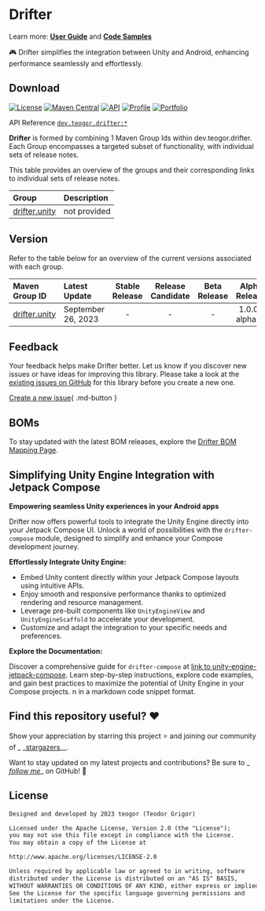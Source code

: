 # Drifter

Learn more: **[User Guide](user-guide.md)** and **[Code Samples](code-samples.md)**

🎮 Drifter simplifies the integration between Unity and Android, enhancing performance seamlessly and effortlessly.

## Download

[![License](https://img.shields.io/badge/License-Apache%202.0-blue.svg)](https://opensource.org/licenses/Apache-2.0)
[![Maven Central](https://img.shields.io/maven-central/v/dev.teogor.drifter/drifter-bom.svg?label=Maven%20Central)](https://central.sonatype.com/search?q=g%3Adev.teogor.drifter&smo=true)
[![API](https://img.shields.io/badge/API-24%2B-brightgreen.svg?style=flat)](https://android-arsenal.com/api?level=24)
[![Profile](https://source.teogor.dev/badges/teogor-github.svg)](https://github.com/teogor)
[![Portfolio](https://source.teogor.dev/badges/teogor-dev.svg)](https://teogor.dev)

[//]: # (REGION-API-REFERENCE)

API Reference
[`dev.teogor.drifter:*`](html/)

[//]: # (REGION-API-REFERENCE)

[//]: # (REGION-GROUP-OVERVIEW)

**Drifter** is formed by combining 1 Maven Group Ids within dev.teogor.drifter. Each Group encompasses a targeted subset of functionality, with individual sets of release notes.

This table provides an overview of the groups and their corresponding links to individual sets of release notes.

| Group                               | Description    |
|:------------------------------------|:---------------|
| [drifter.unity](./unity/index.md)   | not provided   |

[//]: # (REGION-GROUP-OVERVIEW)

[//]: # (REGION-GROUP-VERSION-OVERVIEW)

## Version

Refer to the table below for an overview of the current versions associated with each group.

| Maven Group ID                      | Latest Update        |  Stable Release  |  Release Candidate  |  Beta Release  |  Alpha Release  |
|:------------------------------------|:---------------------|:----------------:|:-------------------:|:--------------:|:---------------:|
| [drifter.unity](./unity/index.md)   | September 26, 2023   |        -         |          -          |       -        |  1.0.0-alpha01  |

[//]: # (REGION-GROUP-VERSION-OVERVIEW)

[//]: # (REGION-REPORT-ISSUE-FEEDBACK)

## Feedback

Your feedback helps make Drifter better. Let us know if you discover new issues or have
ideas for improving this library. Please take a look at the [existing issues on GitHub](https://github.com/teogor/drifter/issues)
for this library before you create a new one.

[Create a new issue](https://github.com/teogor/drifter/issues/new){ .md-button }

[//]: # (REGION-REPORT-ISSUE-FEEDBACK)

## BOMs

To stay updated with the latest BOM releases, explore the [Drifter BOM Mapping Page](./bom/bom-mapping.md).

## Simplifying Unity Engine Integration with Jetpack Compose

**Empowering seamless Unity experiences in your Android apps**

Drifter now offers powerful tools to integrate the Unity Engine directly into your Jetpack Compose
UI. Unlock a world of possibilities with the `drifter-compose` module, designed to simplify and
enhance your Compose development journey.

**Effortlessly Integrate Unity Engine:**

* Embed Unity content directly within your Jetpack Compose layouts using intuitive APIs.
* Enjoy smooth and responsive performance thanks to optimized rendering and resource management.
* Leverage pre-built components like `UnityEngineView` and `UnityEngineScaffold` to accelerate your
  development.
* Customize and adapt the integration to your specific needs and preferences.

**Explore the Documentation:**

Discover a comprehensive guide for `drifter-compose`
at [link to unity-engine-jetpack-compose](unity-engine-jetpack-compose.md).
Learn step-by-step instructions, explore code examples, and gain best practices to maximize the
potential of Unity Engine in your Compose projects.
n in a markdown code snippet format.

## Find this repository useful? :heart:

Show your appreciation by starring this project :star: and joining our community of _
_[stargazers](https://github.com/teogor/drifter/stargazers)__.

Want to stay updated on my latest projects and contributions? Be sure to _
_[follow me](https://github.com/teogor)__ on GitHub! 🤩

## License
```xml
Designed and developed by 2023 teogor (Teodor Grigor)

Licensed under the Apache License, Version 2.0 (the "License");
you may not use this file except in compliance with the License.
You may obtain a copy of the License at

http://www.apache.org/licenses/LICENSE-2.0

Unless required by applicable law or agreed to in writing, software
distributed under the License is distributed on an "AS IS" BASIS,
WITHOUT WARRANTIES OR CONDITIONS OF ANY KIND, either express or implied.
See the License for the specific language governing permissions and
limitations under the License.
```
